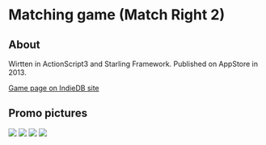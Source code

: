 # Matching game (Match Right 2)

## About
Wirtten in ActionScript3 and Starling Framework. Published on AppStore in 2013.

[Game page on IndieDB site](https://www.indiedb.com/games/match-right-2)

## Promo pictures

![](https://github.com/v-pukman-gd/as3-matching-game/blob/master/promo/shot_1.png)
![](https://github.com/v-pukman-gd/as3-matching-game/blob/master/promo/shot_2.png)
![](https://github.com/v-pukman-gd/as3-matching-game/blob/master/promo/shot_3.png)
![](https://github.com/v-pukman-gd/as3-matching-game/blob/master/promo/shot_4.png)
